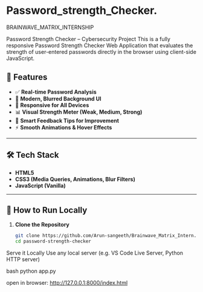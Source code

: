 # Password_strength_Checker.
BRAINWAVE_MATRIX_INTERNSHIP

 Password Strength Checker – Cybersecurity Project This is a fully responsive Password Strength Checker Web Application that evaluates the strength of user-entered passwords directly in the browser using client-side JavaScript. 




## 🚀 Features

- ✅ **Real-time Password Analysis**
- 🎨 **Modern, Blurred Background UI**
- 📱 **Responsive for All Devices**
- 📊 **Visual Strength Meter (Weak, Medium, Strong)**
- 💬 **Smart Feedback Tips for Improvement**
- ⚡ **Smooth Animations & Hover Effects**

---


## 🛠️ Tech Stack

- **HTML5**
- **CSS3 (Media Queries, Animations, Blur Filters)**
- **JavaScript (Vanilla)**

---

## 🔧 How to Run Locally

1. **Clone the Repository**
   ```bash
   git clone https://github.com/Arun-sangeeth/Brainwave_Matrix_Intern..git
   cd password-strength-checker

Serve it Locally
Use any local server (e.g. VS Code Live Server, Python HTTP server)

bash
python app.py

open in browser:
http://127.0.0.1:8000/index.html
